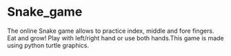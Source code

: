 # Snake_game
The online Snake game allows to practice index, middle and fore fingers. Eat and grow! Play with left/right hand or use both hands.This game is made using python turtle graphics.

